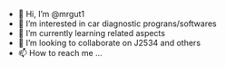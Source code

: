 - 👋 Hi, I’m @mrgut1
- 👀 I’m interested in car diagnostic prograns/softwares
- 🌱 I’m currently learning related aspects
- 💞️ I’m looking to collaborate on J2534 and others
- 📫 How to reach me ...

<!---
mrgut1/mrgut1 is a ✨ special ✨ repository because its `README.md` (this file) appears on your GitHub profile.
You can click the Preview link to take a look at your changes.
--->
